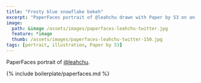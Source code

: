 ```yaml
---
title: "Frosty blue snowflake bokeh"
excerpt: "PaperFaces portrait of @leahchu drawn with Paper by 53 on an iPad."
image: 
  path: &image /assets/images/paperfaces-leahchu-twitter.jpg 
  feature: *image
  thumb: /assets/images/paperfaces-leahchu-twitter-150.jpg
tags: [portrait, illustration, Paper by 53]
---
```


PaperFaces portrait of [@leahchu](http://twitter.com/leahchu).

{% include boilerplate/paperfaces.md %}
